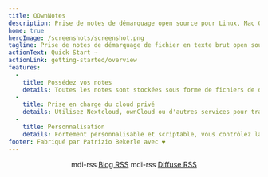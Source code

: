 ```yaml
---
title: QOwnNotes
description: Prise de notes de démarquage open source pour Linux, Mac OS X et Windows, qui fonctionne avec Nextcloud Notes
home: true
heroImage: /screenshots/screenshot.png
tagline: Prise de notes de démarquage de fichier en texte brut open source gratuite avec l'intégration Nextcloud / ownCloud
actionText: Quick Start →
actionLink: getting-started/overview
features:
  - 
    title: Possédez vos notes
    details: Toutes les notes sont stockées sous forme de fichiers de démarque en texte brut sur votre ordinateur, pas de "verrouillage du fournisseur"
  - 
    title: Prise en charge du cloud privé
    details: Utilisez Nextcloud, ownCloud ou d'autres services pour travailler avec vos notes en ligne ou les synchroniser entre les appareils
  - 
    title: Personnalisation
    details: Fortement personnalisable et scriptable, vous contrôlez la manière dont vous souhaitez travailler avec vos notes
footer: Fabriqué par Patrizio Bekerle avec ❤️
---
```


<div class="rss-block">
    <v-chip outlined><v-icon left>mdi-rss</v-icon> <a href="https://feeds.feedburner.com/QOwnNotesBlog">Blog RSS</a></v-chip>
    <v-chip outlined><v-icon left>mdi-rss</v-icon> <a href="https://feeds.feedburner.com/QOwnNotesReleases">Diffuse RSS</a></v-chip>
</div>

<Poll />

<style>
    .rss-block { text-align: center; margin-bottom: 20px; }
</style>

